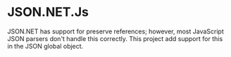 JSON.NET.Js
===========

JSON.NET has support for preserve references; however, most JavaScript JSON parsers don't handle this correctly. This project add support for this in the JSON global object.
